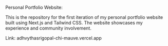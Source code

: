 Personal Portfolio Website:

This is the repository for the first iteration of my personal portfolio website built using Next.js and Tailwind CSS. The website showcases my experience and community involvement.

Link: adhvythasrigopal-chi-mauve.vercel.app
